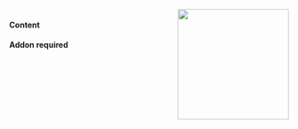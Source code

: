 <img src="https://raw.githubusercontent.com/EvulDev-7Cav/7CAVSupply/master/logo_cav_c.png" width="200" align="right">

#### Content

#### Addon required
